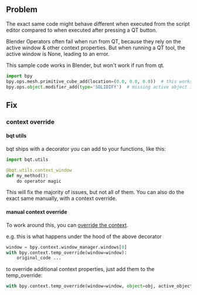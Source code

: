 ## Problem

The exact same code might behave different when executed from the script editor compared to when executed after pressing a QT button.

Blender Operators often fail when run from QT, because they rely on the active window & other context properties.
But when running a QT tool, the active window is None, leading to an error.

This sample code works in Blender, but won't work if run from qt.
```python
import bpy
bpy.ops.mesh.primitive_cube_add(location=(0.0, 0.0, 0.0))  # this works
bpy.ops.object.modifier_add(type='SOLIDIFY')  # missing active object in context error
```

## Fix

### context override

#### bqt utils
bqt ships with a decorator you can add to your functions, like this:
```python
import bqt.utils

@bqt.utils.context_window
def my_method():
    do operator magic
```
This will fix the majority of issues, but not all of them.
You can also do the exact same manually, with a context override.

#### manual context override
To work around this, you can [override the context](https://docs.blender.org/api/current/bpy.ops.html#overriding-context). 

e.g. this is what happens under the hood of the above decorator
```python
window = bpy.context.window_manager.windows[0]
with bpy.context.temp_override(window=window):
    original_code ...
```

to override additional context properties, just add them to the temp_override:

```python
with bpy.context.temp_override(window=window, object=obj, active_object=obj):
```



